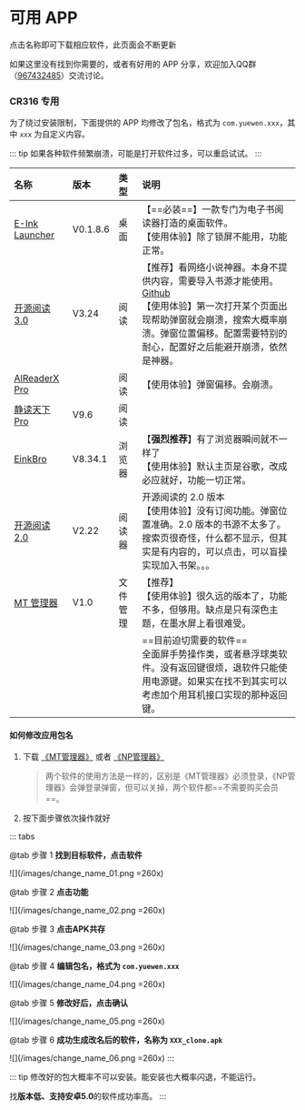 # 可用 APP

点击名称即可下载相应软件，此页面会不断更新

如果这里没有找到你需要的，或者有好用的 APP 分享，欢迎加入QQ群（[967432485](https://qm.qq.com/cgi-bin/qm/qr?k=c1Y_oGnLOEOmLJoS3zkX0Uj2N_zFhIv4&jump_from=webapi&authKey=m8iiNbdWca/hyYhSICA0SFOA0MxJm6HeMBmMa7QVXTjRTpxKlrkkYJbCpWzX2vOv)）交流讨论。
### CR316 专用

为了绕过安装限制，下面提供的 APP 均修改了包名，格式为 `com.yuewen.xxx`，其中 `xxx` 为自定义内容。 

::: tip
如果各种软件频繁崩溃，可能是打开软件过多，可以重启试试。
:::

| 名称 | 版本 | 类型 | 说明 |
| :---- | :---- | :---- | :---- |
| [E-Ink Launcher](/vuepress/app/qq-read/EInkLauncher_clone.apk) | V0.1.8.6 | 桌面 |  【==必装==】一款专门为电子书阅读器打造的桌面软件。<br/>【使用体验】除了锁屏不能用，功能正常。 |
| [开源阅读 3.0](/vuepress/app/qq-read/Legado_3.24.08280301_clone.apk) | V3.24 | 阅读 | 【推荐】看网络小说神器。本身不提供内容，需要导入书源才能使用。[Github](https://github.com/gedoor/legado) <br/>【使用体验】第一次打开某个页面出现帮助弹窗就会崩溃，搜索大概率崩溃。弹窗位置偏移。配置需要特别的耐心，配置好之后能避开崩溃，依然是神器。 |
| [AlReaderX Pro](/vuepress/app/qq-read/AlReaderXPro_android_clone.apk) |  | 阅读 | 【使用体验】弹窗偏移。会崩溃。 |
| [静读天下 Pro](/vuepress/app/qq-read/Moon_Reader_Pro_v9.6_clone.apk) | V9.6 | 阅读 |  |
| [EinkBro](/vuepress/app/qq-read/EinkBro_V8.34.1_clone.apk) | V8.34.1 | 浏览器 | 【**强烈推荐**】有了浏览器瞬间就不一样了<br/>【使用体验】默认主页是谷歌，改成必应就好，功能一切正常。 |
| [开源阅读 2.0](/vuepress/app/qq-read/YueDu_V2.22.040110_clone.apk) | V2.22 | 阅读器 | 开源阅读的 2.0 版本<br/>【使用体验】没有订阅功能。弹窗位置准确。2.0 版本的书源不太多了。搜索页很奇怪，什么都不显示，但其实是有内容的，可以点击，可以盲操实现加入书架。。。 |
| [MT 管理器](/vuepress/app/qq-read/MT_Vbeta15.08.15_clone.apk) | V1.0 | 文件管理 | 【推荐】<br/>【使用体验】很久远的版本了，功能不多，但够用。缺点是只有深色主题，在墨水屏上看很难受。 |
|  |  |  | ==目前迫切需要的软件==<br/>全面屏手势操作类，或者悬浮球类软件。没有返回键很烦，退软件只能使用电源键。如果实在找不到其实可以考虑加个用耳机接口实现的那种返回键。 |

#### 如何修改应用包名

1. 下载 [《MT管理器》](https://mt2.cn/) 或者 [《NP管理器》](https://github.com/githubXiaowangzi/NP-Manager)

    > 两个软件的使用方法是一样的，区别是《MT管理器》必须登录，《NP管理器》会弹登录弹窗，但可以关掉，两个软件都==不需要购买会员==。

2. 按下面步骤依次操作就好

::: tabs

@tab 步骤 1
**找到目标软件，点击软件**

![](/images/change_name_01.png =260x)

@tab 步骤 2
**点击功能**

![](/images/change_name_02.png =260x)

@tab 步骤 3
**点击APK共存**

![](/images/change_name_03.png =260x)

@tab 步骤 4
**编辑包名，格式为 `com.yuewen.xxx`**

![](/images/change_name_04.png =260x)

@tab 步骤 5
**修改好后，点击确认**

![](/images/change_name_05.png =260x)

@tab 步骤 6
**成功生成改名后的软件，名称为 `XXX_clone.apk`**

![](/images/change_name_06.png =260x)
:::

::: tip
修改好的包大概率不可以安装。能安装也大概率闪退，不能运行。

找**版本低、支持安卓5.0**的软件成功率高。
:::